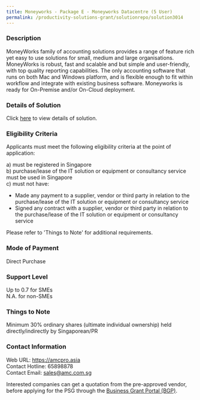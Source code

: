 ```yaml
---
title: Moneyworks - Package E - Moneyworks Datacentre (5 User)
permalink: /productivity-solutions-grant/solutionrepo/solution3014
---
```


### Description

MoneyWorks family of accounting solutions provides a range of feature rich yet easy to use solutions for small, medium and large organisations. MoneyWorks is robust, fast and scalable and but simple and user-friendly, with top quality reporting capabilities. The only accounting software that runs on both Mac and Windows platform, and is flexible enough to fit within workflow and integrate with existing business software. Moneyworks is ready for On-Premise and/or On-Cloud deployment.

### Details of Solution

Click <a href='https://www.gobusiness.gov.sg/images/psg/Advanced_micro_Desensitised_Annex_3_Part_5.pdf' target='_blank' rel='noopener'>here</a> to view details of solution.

### Eligibility Criteria

Applicants must meet the following eligibility criteria at the point of application:

a) must be registered in Singapore <br>
b) purchase/lease of the IT solution or equipment or consultancy service must be used in Singapore <br>
c) must not have:
- Made any payment to a supplier, vendor or third party in relation to the purchase/lease of the IT solution or equipment or consultancy service
- Signed any contract with a supplier, vendor or third party in relation to the purchase/lease of the IT solution or equipment or consultancy service

Please refer to 'Things to Note' for additional requirements.

### Mode of Payment
Direct Purchase

### Support Level
Up to 0.7 for SMEs <br>
N.A. for non-SMEs

### Things to Note
Minimum 30% ordinary shares (ultimate individual ownership) held directly/indirectly by Singaporean/PR

### Contact Information
Web URL: https://amcpro.asia <br>Contact Hotline: 65898878 <br>Contact Email: sales@amc.com.sg <br>

Interested companies can get a quotation from the pre-approved vendor, before applying for the PSG through the <a target='_blank' rel='noopener' href='https://www.businessgrants.gov.sg/'>Business Grant Portal (BGP)</a>.

